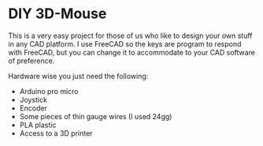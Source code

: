 # DIY 3D-Mouse

This is a very easy project for those of us who like to design your own stuff in any CAD platform. I use FreeCAD so the keys are program to respond with FreeCAD, but you can change it to accommodate to your CAD software of preference.

Hardware wise you just need the following:

- Arduino pro micro
- Joystick
- Encoder
- Some pieces of thin gauge wires (I used 24gg)
- PLA plastic
- Access to a 3D printer
